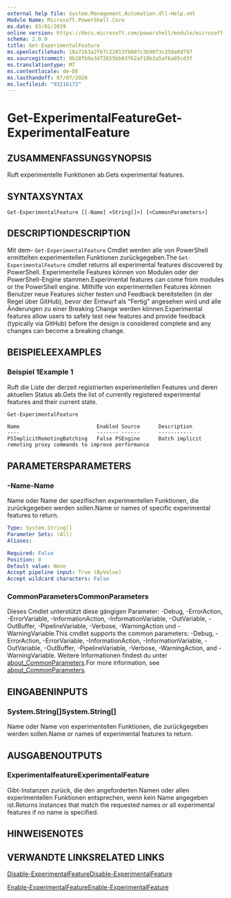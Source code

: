 ```yaml
---
external help file: System.Management.Automation.dll-Help.xml
Module Name: Microsoft.PowerShell.Core
ms.date: 03/01/2019
online version: https://docs.microsoft.com/powershell/module/microsoft.powershell.core/get-experimentalfeature?view=powershell-7&WT.mc_id=ps-gethelp
schema: 2.0.0
title: Get-ExperimentalFeature
ms.openlocfilehash: 18a7163a2f67c22013fb607c3b90f3c350a0d797
ms.sourcegitcommit: 9b28fb9a3d72655bb63f62af18b3a5af6a05cd3f
ms.translationtype: MT
ms.contentlocale: de-DE
ms.lasthandoff: 07/07/2020
ms.locfileid: "93216172"
---
```

# <span data-ttu-id="4fc91-102">Get-ExperimentalFeature</span><span class="sxs-lookup"><span data-stu-id="4fc91-102">Get-ExperimentalFeature</span></span>

## <span data-ttu-id="4fc91-103">ZUSAMMENFASSUNG</span><span class="sxs-lookup"><span data-stu-id="4fc91-103">SYNOPSIS</span></span>
<span data-ttu-id="4fc91-104">Ruft experimentelle Funktionen ab.</span><span class="sxs-lookup"><span data-stu-id="4fc91-104">Gets experimental features.</span></span>

## <span data-ttu-id="4fc91-105">SYNTAX</span><span class="sxs-lookup"><span data-stu-id="4fc91-105">SYNTAX</span></span>

```
Get-ExperimentalFeature [[-Name] <String[]>] [<CommonParameters>]
```

## <span data-ttu-id="4fc91-106">DESCRIPTION</span><span class="sxs-lookup"><span data-stu-id="4fc91-106">DESCRIPTION</span></span>

<span data-ttu-id="4fc91-107">Mit dem- `Get-ExperimentalFeature` Cmdlet werden alle von PowerShell ermittelten experimentellen Funktionen zurückgegeben.</span><span class="sxs-lookup"><span data-stu-id="4fc91-107">The `Get-ExperimentalFeature` cmdlet returns all experimental features discovered by PowerShell.</span></span>
<span data-ttu-id="4fc91-108">Experimentelle Features können von Modulen oder der PowerShell-Engine stammen.</span><span class="sxs-lookup"><span data-stu-id="4fc91-108">Experimental features can come from modules or the PowerShell engine.</span></span> <span data-ttu-id="4fc91-109">Mithilfe von experimentellen Features können Benutzer neue Features sicher testen und Feedback bereitstellen (in der Regel über GitHub), bevor der Entwurf als "Fertig" angesehen wird und alle Änderungen zu einer Breaking Change werden können.</span><span class="sxs-lookup"><span data-stu-id="4fc91-109">Experimental features allow users to safely test new features and provide feedback (typically via GitHub) before the design is considered complete and any changes can become a breaking change.</span></span>

## <span data-ttu-id="4fc91-110">BEISPIELE</span><span class="sxs-lookup"><span data-stu-id="4fc91-110">EXAMPLES</span></span>

### <span data-ttu-id="4fc91-111">Beispiel 1</span><span class="sxs-lookup"><span data-stu-id="4fc91-111">Example 1</span></span>

<span data-ttu-id="4fc91-112">Ruft die Liste der derzeit registrierten experimentellen Features und deren aktuellen Status ab.</span><span class="sxs-lookup"><span data-stu-id="4fc91-112">Gets the list of currently registered experimental features and their current state.</span></span>

```powershell
Get-ExperimentalFeature
```

```Output
Name                         Enabled Source      Description
----                         ------- ------      -----------
PSImplicitRemotingBatching   False PSEngine      Batch implicit remoting proxy commands to improve performance
```

## <span data-ttu-id="4fc91-113">PARAMETERS</span><span class="sxs-lookup"><span data-stu-id="4fc91-113">PARAMETERS</span></span>

### <span data-ttu-id="4fc91-114">-Name</span><span class="sxs-lookup"><span data-stu-id="4fc91-114">-Name</span></span>

<span data-ttu-id="4fc91-115">Name oder Name der spezifischen experimentellen Funktionen, die zurückgegeben werden sollen.</span><span class="sxs-lookup"><span data-stu-id="4fc91-115">Name or names of specific experimental features to return.</span></span>

```yaml
Type: System.String[]
Parameter Sets: (All)
Aliases:

Required: False
Position: 0
Default value: None
Accept pipeline input: True (ByValue)
Accept wildcard characters: False
```

### <span data-ttu-id="4fc91-116">CommonParameters</span><span class="sxs-lookup"><span data-stu-id="4fc91-116">CommonParameters</span></span>

<span data-ttu-id="4fc91-117">Dieses Cmdlet unterstützt diese gängigen Parameter: -Debug, -ErrorAction, -ErrorVariable, -InformationAction, -InformationVariable, -OutVariable, -OutBuffer, -PipelineVariable, -Verbose, -WarningAction und -WarningVariable.</span><span class="sxs-lookup"><span data-stu-id="4fc91-117">This cmdlet supports the common parameters: -Debug, -ErrorAction, -ErrorVariable, -InformationAction, -InformationVariable, -OutVariable, -OutBuffer, -PipelineVariable, -Verbose, -WarningAction, and -WarningVariable.</span></span> <span data-ttu-id="4fc91-118">Weitere Informationen findest du unter [about_CommonParameters](https://go.microsoft.com/fwlink/?LinkID=113216).</span><span class="sxs-lookup"><span data-stu-id="4fc91-118">For more information, see [about_CommonParameters](https://go.microsoft.com/fwlink/?LinkID=113216).</span></span>

## <span data-ttu-id="4fc91-119">EINGABEN</span><span class="sxs-lookup"><span data-stu-id="4fc91-119">INPUTS</span></span>

### <span data-ttu-id="4fc91-120">System.String[]</span><span class="sxs-lookup"><span data-stu-id="4fc91-120">System.String[]</span></span>

<span data-ttu-id="4fc91-121">Name oder Name von experimentellen Funktionen, die zurückgegeben werden sollen.</span><span class="sxs-lookup"><span data-stu-id="4fc91-121">Name or names of experimental features to return.</span></span>

## <span data-ttu-id="4fc91-122">AUSGABEN</span><span class="sxs-lookup"><span data-stu-id="4fc91-122">OUTPUTS</span></span>

### <span data-ttu-id="4fc91-123">Experimentalfeature</span><span class="sxs-lookup"><span data-stu-id="4fc91-123">ExperimentalFeature</span></span>

<span data-ttu-id="4fc91-124">Gibt-Instanzen zurück, die den angeforderten Namen oder allen experimentellen Funktionen entsprechen, wenn kein Name angegeben ist.</span><span class="sxs-lookup"><span data-stu-id="4fc91-124">Returns instances that match the requested names or all experimental features if no name is specified.</span></span>

## <span data-ttu-id="4fc91-125">HINWEISE</span><span class="sxs-lookup"><span data-stu-id="4fc91-125">NOTES</span></span>

## <span data-ttu-id="4fc91-126">VERWANDTE LINKS</span><span class="sxs-lookup"><span data-stu-id="4fc91-126">RELATED LINKS</span></span>

[<span data-ttu-id="4fc91-127">Disable-ExperimentalFeature</span><span class="sxs-lookup"><span data-stu-id="4fc91-127">Disable-ExperimentalFeature</span></span>](Disable-ExperimentalFeature.md)

[<span data-ttu-id="4fc91-128">Enable-ExperimentalFeature</span><span class="sxs-lookup"><span data-stu-id="4fc91-128">Enable-ExperimentalFeature</span></span>](Enable-ExperimentalFeature.md)
